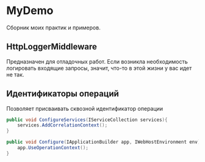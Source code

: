 # MyDemo
Сборник моих практик и примеров.

## HttpLoggerMiddleware
Предназначен для отладочных работ. Если возникла необходимость логировать входящие запросы, значит, что-то в этой жизни у вас идет не так.

## Идентификаторы операций
Позволяет присваивать сквозной идентификатор операции

```cs
public void ConfigureServices(IServiceCollection services){
	services.AddCorrelationContext();
}

public void Configure(IApplicationBuilder app, IWebHostEnvironment env){
	app.UseOperationContext();
}
```